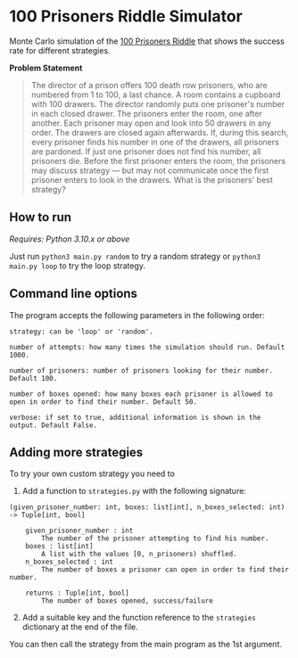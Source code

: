 100 Prisoners Riddle Simulator
====

Monte Carlo simulation of the [100 Prisoners Riddle](https://en.wikipedia.org/wiki/100_prisoners_problem) that shows 
the success rate for different strategies.

**Problem Statement**
> The director of a prison offers 100 death row prisoners, who are numbered from 1 to 100, a last chance. A room contains a cupboard with 100 drawers. The director randomly puts one prisoner's number in each closed drawer. The prisoners enter the room, one after another. Each prisoner may open and look into 50 drawers in any order. The drawers are closed again afterwards. If, during this search, every prisoner finds his number in one of the drawers, all prisoners are pardoned. If just one prisoner does not find his number, all prisoners die. Before the first prisoner enters the room, the prisoners may discuss strategy — but may not communicate once the first prisoner enters to look in the drawers. What is the prisoners' best strategy?

## How to run

*Requires: Python 3.10.x or above*

Just run `python3 main.py random` to try a random strategy or `python3 main.py loop` to try the loop strategy.

## Command line options

The program accepts the following parameters in the following order:

```
strategy: can be 'loop' or 'random'.

number of attempts: how many times the simulation should run. Default 1000.

number of prisoners: number of prisoners looking for their number. Default 100.

number of boxes opened: how many boxes each prisoner is allowed to open in order to find their number. Default 50.

verbose: if set to true, additional information is shown in the output. Default False.
```

## Adding more strategies

To try your own custom strategy you need to 

1. Add a function to `strategies.py` with the following signature:
```
(given_prisoner_number: int, boxes: list[int], n_boxes_selected: int) -> Tuple[int, bool]

    given_prisoner_number : int
        The number of the prisoner attempting to find his number.
    boxes : list[int]
        A list with the values [0, n_prisoners) shuffled.
    n_boxes_selected : int
        The number of boxes a prisoner can open in order to find their number.

    returns : Tuple[int, bool]
        The number of boxes opened, success/failure
```
2. Add a suitable key and the function reference to the `strategies` dictionary at the end of the file.

You can then call the strategy from the main program as the 1st argument.